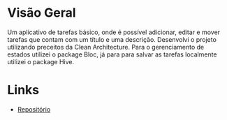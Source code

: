 # Visão Geral

Um aplicativo de tarefas básico, onde é possível adicionar, editar e mover tarefas que contam com um título e uma descrição. Desenvolvi o projeto utilizando preceitos da Clean Architecture. Para o gerenciamento de estados utilizei o package Bloc, já para para salvar as tarefas localmente utilizei o package Hive.

# Links

* [Repositório](https://github.com/Rafael-N-Moura/ToDo-App)